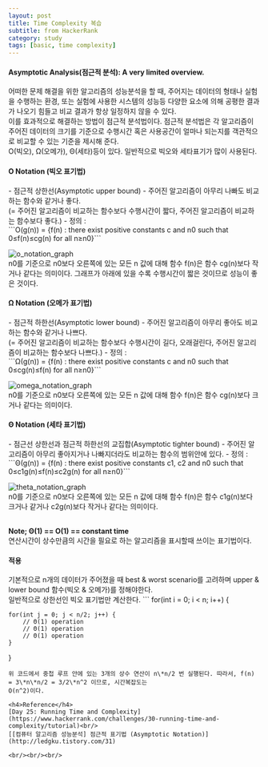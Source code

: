 ```yaml
---
layout: post
title: Time Complexity 복습
subtitle: from HackerRank
category: study
tags: [basic, time complexity]
---
```

<h4>Asymptotic Analysis(점근적 분석): A very limited overview.</h4>
어떠한 문제 해결을 위한 알고리즘의 성능분석을 할 때, 주어지는 데이터의 형태나 실험을 수행하는 환경, 또는 실험에 사용한 시스템의 성능등 
다양한 요소에 의해 공평한 결과가 나오기 힘들고 비교 결과가 항상 일정하지 않을 수 있다.<br/>
이를 효과적으로 해결하는 방법이 점근적 분석법이다. 점근적 분석법은 각 알고리즘이 주어진 데이터의 크기를 기준으로 수행시간 혹은 사용공간이 얼마나 되는지를 객관적으로 비교할 수 있는 기준을 제시해 준다.<br/>
O(빅오), Ω(오메가), Θ(세타)등이 있다. 일반적으로 빅오와 세타표기가 많이 사용된다.

<h4>O Notation (빅오 표기법)</h4>
- 점근적 상한선(Asymptotic upper bound)
- 주어진 알고리즘이 아무리 나빠도 비교하는 함수와 같거나 좋다.<br/>
(= 주어진 알고리즘이 비교하는 함수보다 수행시간이 짧다, 주어진 알고리즘이 비교하는 함수보다 좋다.)
- 정의 :<br/>
```O(g(n)) = {f(n) : there exist positive constants c and n0 such that 0≤f(n)≤cg(n) for all n≥n0}```<br/>

![o_notation_graph](https://raw.githubusercontent.com/seongwoopark/seongwoopark.github.io/master/media/2017-10-26-study-time_complexity_1.png)<br/>
n0를 기준으로 n0보다 오른쪽에 있는 모든 n 값에 대해 함수 f(n)은 함수 cg(n)보다 작거나 같다는 의미이다. 그래프가 아래에 있을 수록 수행시간이 짧은 것이므로 성능이 좋은 것이다.

<h4>Ω Notation (오메가 표기법)</h4>
- 점근적 하한선(Asymptotic lower bound)
- 주어진 알고리즘이 아무리 좋아도 비교하는 함수와 같거나 나쁘다.<br/>
(= 주어진 알고리즘이 비교하는 함수보다 수행시간이 길다, 오래걸린다, 주어진 알고리즘이 비교하는 함수보다 나쁘다.)
- 정의 :<br/>
```Ω(g(n)) = {f(n) : there exist positive constants c and n0 such that 0≤cg(n)≤f(n) for all n≥n0}```<br/>

![omega_notation_graph](https://raw.githubusercontent.com/seongwoopark/seongwoopark.github.io/master/media/2017-10-26-study-time_complexity_2.png)<br/>
n0를 기준으로 n0보다 오른쪽에 있는 모든 n 값에 대해 함수 f(n)은 함수 cg(n)보다 크거나 같다는 의미이다.

<h4>Θ Notation (세타 표기법)</h4>
- 점근선 상한선과 점근적 하한선의 교집합(Asymptotic tighter bound)
- 주어진 알고리즘이 아무리 좋아지거나 나빠지더라도 비교하는 함수의 범위안에 있다.
- 정의 :<br/>
```Θ(g(n)) = {f(n) : there exist positive constants c1, c2 and n0 such that 0≤c1g(n)≤f(n)≤c2g(n) for all n≥n0}```<br/>

![theta_notation_graph](https://raw.githubusercontent.com/seongwoopark/seongwoopark.github.io/master/media/2017-10-26-study-time_complexity_3.png)<br/>
n0를 기준으로 n0보다 오른쪽에 있는 모든 n 값에 대해 함수 f(n)은 함수 c1g(n)보다 크거나 같거나 c2g(n)보다 작거나 같다는 의미이다.

<br/>**Note; Θ(1) == O(1) == constant time**<br/>
연산시간이 상수만큼의 시간을 필요로 하는 알고리즘을 표시할때 쓰이는 표기법이다.  

<h4>적용</h4>
기본적으로 n개의 데이터가 주어졌을 때 best & worst scenario를 고려하며 upper & lower bound 함수(빅오 & 오메가)를 정해야한다. <br/>
일반적으로 상한선인 빅오 표기법만 계산한다.
```
for(int i = 0; i < n; i++) {

    for(int j = 0; j < n/2; j++) {
        // Θ(1) operation
        // Θ(1) operation 
        // Θ(1) operation 
    }
}
```
위 코드에서 중첩 루프 안에 있는 3개의 상수 연산이 n\*n/2 번 실행된다. 따라서, f(n) = 3\*n\*n/2 = 3/2\*n^2 이므로, 시간복잡도는
O(n^2)이다.

<h4>Reference</h4>
[Day 25: Running Time and Complexity](https://www.hackerrank.com/challenges/30-running-time-and-complexity/tutorial)<br/>
[[컴퓨터 알고리즘 성능분석] 점근적 표기법 (Asymptotic Notation)](http://ledgku.tistory.com/31)

<br/><br/><br/>